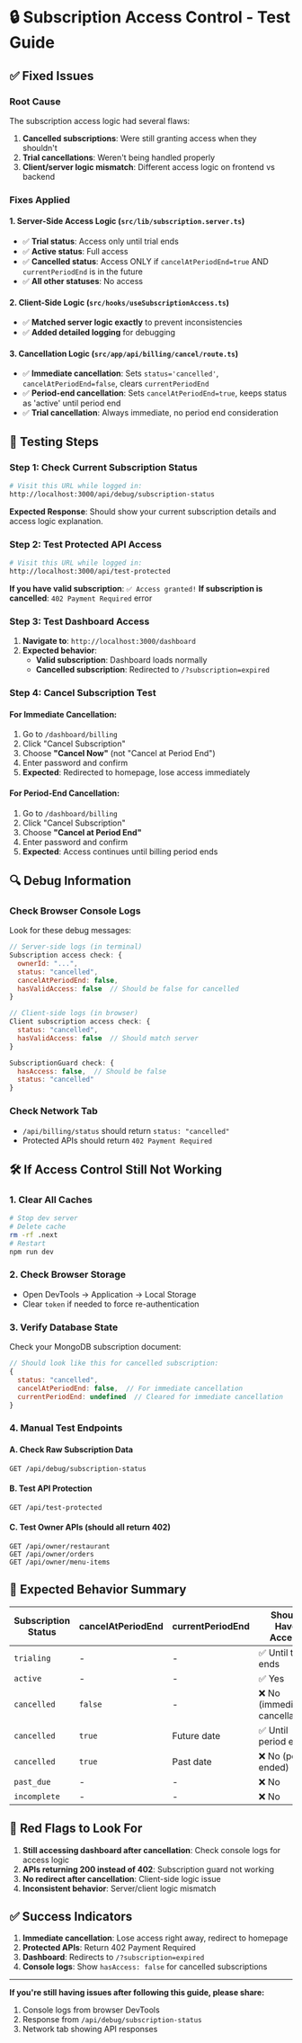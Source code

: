 # 🔒 Subscription Access Control - Test Guide

## ✅ Fixed Issues

### **Root Cause**
The subscription access logic had several flaws:
1. **Cancelled subscriptions**: Were still granting access when they shouldn't
2. **Trial cancellations**: Weren't being handled properly
3. **Client/server logic mismatch**: Different access logic on frontend vs backend

### **Fixes Applied**

#### 1. **Server-Side Access Logic** (`src/lib/subscription.server.ts`)
- ✅ **Trial status**: Access only until trial ends
- ✅ **Active status**: Full access
- ✅ **Cancelled status**: Access ONLY if `cancelAtPeriodEnd=true` AND `currentPeriodEnd` is in the future
- ✅ **All other statuses**: No access

#### 2. **Client-Side Logic** (`src/hooks/useSubscriptionAccess.ts`)
- ✅ **Matched server logic exactly** to prevent inconsistencies
- ✅ **Added detailed logging** for debugging

#### 3. **Cancellation Logic** (`src/app/api/billing/cancel/route.ts`)
- ✅ **Immediate cancellation**: Sets `status='cancelled'`, `cancelAtPeriodEnd=false`, clears `currentPeriodEnd`
- ✅ **Period-end cancellation**: Sets `cancelAtPeriodEnd=true`, keeps status as 'active' until period end
- ✅ **Trial cancellation**: Always immediate, no period end consideration

## 🧪 Testing Steps

### **Step 1: Check Current Subscription Status**
```bash
# Visit this URL while logged in:
http://localhost:3000/api/debug/subscription-status
```

**Expected Response**: Should show your current subscription details and access logic explanation.

### **Step 2: Test Protected API Access**
```bash
# Visit this URL while logged in:
http://localhost:3000/api/test-protected
```

**If you have valid subscription**: `✅ Access granted!`
**If subscription is cancelled**: `402 Payment Required` error

### **Step 3: Test Dashboard Access**
1. **Navigate to**: `http://localhost:3000/dashboard`
2. **Expected behavior**:
   - **Valid subscription**: Dashboard loads normally
   - **Cancelled subscription**: Redirected to `/?subscription=expired`

### **Step 4: Cancel Subscription Test**

#### **For Immediate Cancellation:**
1. Go to `/dashboard/billing`
2. Click "Cancel Subscription"
3. Choose **"Cancel Now"** (not "Cancel at Period End")
4. Enter password and confirm
5. **Expected**: Redirected to homepage, lose access immediately

#### **For Period-End Cancellation:**
1. Go to `/dashboard/billing`
2. Click "Cancel Subscription"  
3. Choose **"Cancel at Period End"**
4. Enter password and confirm
5. **Expected**: Access continues until billing period ends

## 🔍 Debug Information

### **Check Browser Console Logs**
Look for these debug messages:
```javascript
// Server-side logs (in terminal)
Subscription access check: {
  ownerId: "...",
  status: "cancelled",
  cancelAtPeriodEnd: false,
  hasValidAccess: false  // Should be false for cancelled
}

// Client-side logs (in browser)
Client subscription access check: {
  status: "cancelled",
  hasValidAccess: false  // Should match server
}

SubscriptionGuard check: {
  hasAccess: false,  // Should be false
  status: "cancelled"
}
```

### **Check Network Tab**
- `/api/billing/status` should return `status: "cancelled"`
- Protected APIs should return `402 Payment Required`

## 🛠️ If Access Control Still Not Working

### **1. Clear All Caches**
```bash
# Stop dev server
# Delete cache
rm -rf .next
# Restart
npm run dev
```

### **2. Check Browser Storage**
- Open DevTools → Application → Local Storage
- Clear `token` if needed to force re-authentication

### **3. Verify Database State**
Check your MongoDB subscription document:
```javascript
// Should look like this for cancelled subscription:
{
  status: "cancelled",
  cancelAtPeriodEnd: false,  // For immediate cancellation
  currentPeriodEnd: undefined  // Cleared for immediate cancellation
}
```

### **4. Manual Test Endpoints**

#### **A. Check Raw Subscription Data**
```
GET /api/debug/subscription-status
```

#### **B. Test API Protection**
```
GET /api/test-protected
```

#### **C. Test Owner APIs** (should all return 402)
```
GET /api/owner/restaurant
GET /api/owner/orders  
GET /api/owner/menu-items
```

## 🎯 Expected Behavior Summary

| Subscription Status | cancelAtPeriodEnd | currentPeriodEnd | Should Have Access |
|-------------------|------------------|------------------|-------------------|
| `trialing` | - | - | ✅ Until trial ends |
| `active` | - | - | ✅ Yes |
| `cancelled` | `false` | - | ❌ No (immediate cancellation) |
| `cancelled` | `true` | Future date | ✅ Until period end |
| `cancelled` | `true` | Past date | ❌ No (period ended) |
| `past_due` | - | - | ❌ No |
| `incomplete` | - | - | ❌ No |

## 🚨 Red Flags to Look For

1. **Still accessing dashboard after cancellation**: Check console logs for access logic
2. **APIs returning 200 instead of 402**: Subscription guard not working  
3. **No redirect after cancellation**: Client-side logic issue
4. **Inconsistent behavior**: Server/client logic mismatch

## ✅ Success Indicators

1. **Immediate cancellation**: Lose access right away, redirect to homepage
2. **Protected APIs**: Return 402 Payment Required
3. **Dashboard**: Redirects to `/?subscription=expired`
4. **Console logs**: Show `hasAccess: false` for cancelled subscriptions

---

**If you're still having issues after following this guide, please share:**
1. Console logs from browser DevTools
2. Response from `/api/debug/subscription-status`
3. Network tab showing API responses
